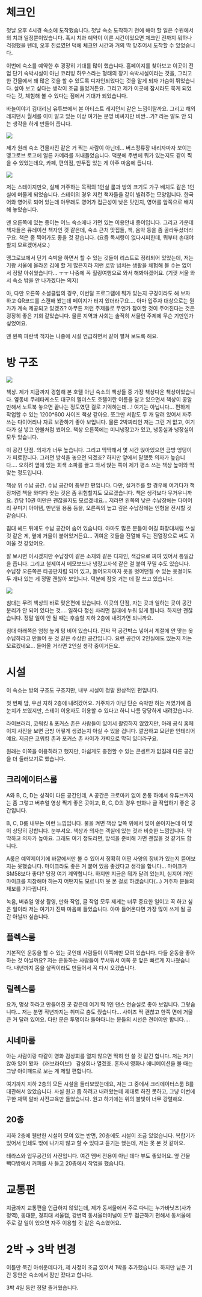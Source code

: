 # 체크인 

첫날 오후 4시경 숙소에 도착했습니다. 첫날 숙소 도착하기 전에 해야 할 일은 수원에서의 치과 일정뿐이었습니다. 혹시 치과 예약이 이른 시간이었으면 체크인 전까지 뭐하나 걱정했을 텐데, 오후 진료였던 덕에 체크인 시간과 거의 딱 맞추어서 도착할 수 있었습니다. 

이번에 숙소를 예약한 후 굉장히 기대를 많이 했습니다. 홈페이지를 찾아보고 이곳이 전업 단기 숙박시설이 아닌 코리빙 하우스라는 형태의 장기 숙박시설이라는 것을, 그리고 한 건물에서 꽤 많은 것을 할 수 있도록 디자인되었다는 것을 알게 되자 가슴이 뛰었습니다. 살아 보고 싶다는 생각이 조금 들었거든요. 그리고 제가 이곳에 잠시라도 묵게 되었다는 것, 체험해 볼 수 있다는 점에서 기대가 되었습니다. 

바늘이야기 김대리님 유튜브에서 본 아티스트 레지던시 같은 느낌이랄까요. 그리고 해외 레지던시 월세를 이미 알고 있는 이상 여기는 분명 비싸지만 비싼...가? 라는 말도 안 되는 생각을 하게 만들어 줍니다. 

![](./assets/blog/mangrove-1.png)

제가 원래 숙소 건물사진 같은 거 찍는 사람이 아닌데... 버스정류장 내리자마자 보이는 맹그로브 로고에 얼른 카메라를 꺼내들었습니다. 덕분에 주변에 뭐가 있는지도 같이 찍을 수 있었는데요, 카페, 편의점, 만두집 있는 게 아주 마음에 듭니다.

![](./assets/blog/mangrove-2.png)

저는 스테이지만요, 실제 거주하는 목적의 1인실 룸과 방의 크기도 가구 배치도 같은 1인실에 머물게 되었습니다. 스테이의 경우 저런 책자들을 같이 빌려주는 모양입니다. 한국어와 영어로 되어 있는데 아무래도 영어가 접근성이 낮은 탓인지, 영어를 앞쪽으로 배치해 놓았습니다. 

맨 오른쪽에 있는 종이는 어느 숙소에나 가면 있는 이용안내 종이입니다. 그리고 가운데 책자들은 큐레이션 책자인 것 같은데, 숙소 근처 맛집들, 책, 음악 등을 좀 골라두셨더라구요. 책은 좀 찍어가도 좋을 것 같습니다. (요즘 독서량이 없다시피한데, 뭐부터 손대야 할지 모르겠어서요.) 

맹그로브에서 단기 숙박을 하면서 할 수 있는 것들이 리스트로 정리되어 있었는데, 저는 기왕 서울에 올라온 김에 할 게 많은지라 저런 로망 넘치는 생활을 체험해 볼 수는 없어서 정말 아쉬웠습니다... ㅜㅜ 나중에 꼭 힐링여행으로 와서 해봐야겠어요. (기껏 서울 와서 숙소 밖을 안 나가겠다는 의지)  

아, 다만 오른쪽 소셜클럽의 경우, 이번달 프로그램에 뭐가 있는지 구경이라도 해 보자 하고 QR코드를 스캔해 봤는데 페이지가 터져 있더라구요.... 아마 입주자 대상으로는 뭔가가 계속 제공되고 있겠죠? 아무튼 저런 주제들로 무언가 참여할 것이 주어진다는 것은 굉장히 좋은 기회 같았습니다. 물론 지역과 사회는 솔직히 서울인 주제에 무슨 기만인가 싶었어요. 

맨 왼쪽 파란색 책자는 나중에 시설 언급하면서 같이 펼쳐 보도록 해요. 

# 방 구조

![](mangrove-3.png)

책상. 제가 지금까지 경험해 본 호텔 아닌 숙소의 책상들 중 가장 책상다운 책상이었습니다. 옆동네 쿠레타케소도 대구의 엘더스도 호텔이란 이름을 달고 있으면서 책상이 콩알만해서 노트북 놓으면 끝나는 정도였던 걸로 기억하는데...! 여기는 아닙니다... 편하게 작업할 수 있는 1200*600 사이즈 책상 같아요. 쪼그만 서랍도 두 개 달려 있어서 자주 쓰는 다이어리나 자료 보관하기 좋아 보입니다. 물론 2박짜리인 저는 그런 거 없고, 여기다가 실 넣고 얀볼처럼 썼어요. 책상 오른쪽에는 미니냉장고가 있고, 냉동실과 냉장실이 모두 있습니다. 

이 공간 단점. 의자가 너무 높습니다. 그리고 딱딱해서 몇 시간 앉아있으면 금방 엉덩이가 피로합니다. 그러면 방석을 놓으면 되겠죠? 하지만 앞에서 말했듯 의자가 높습니다.... 오히려 옆에 있는 회색 소파를 끌고 와서 앉는 쪽이 제가 평소 쓰는 책상 높이와 딱 맞는 정도입니다. 

책상 위 수납 공간. 수납 공간이 풍부한 편입니다. 다만, 실거주를 할 경우에 여기다가 책장처럼 책을 와다다 꽂는 것은 좀 위험할지도 모르겠습니다. 책은 생각보다 무거우니까요. 칸당 10권 미만은 괜찮을지도 모르겠네요... 저라면 왼쪽의 낮은 수납장에는 다이어리 꾸미기 아이템, 만년필 용품 등을, 오른쪽의 높고 깊은 수납장에는 인형을 전시할 것 같습니다. 

침대 헤드 뒤에도 수납 공간이 숨어 있습니다. 아마도 많은 분들이 여길 화장대처럼 쓰실 것 같은 게, 옆에 거울이 붙어있거든요... 귀여운 것들을 진열해 두는 진열장으로 써도 귀여울 것 같았어요. 

잘 보시면 아시겠지만 수납장이 같은 소재와 같은 디자인, 색감으로 짜여 있어서 통일감을 줍니다. 그리고 철제여서 메모보드나 냉장고자석 같은 걸 붙여 꾸밀 수도 있습니다. 수납장 오른쪽은 타공판처럼 되어 있고, 들어오자마자 옷을 벗어던질 수 있는 옷걸이도 두 개나 있는 게 정말 괜찮아 보입니다. 덕분에 잠옷 거는 데 잘 쓰고 있습니다. 

![](mangrove-3.png)

침대는 무려 책상의 바로 맞은편에 있습니다. 이곳의 단점, 자는 곳과 일하는 곳이 공간분리가 안 되어 있다는 것.... 일하다 정신 차리면 침대에 누워 있게 됩니다. 하지만 괜찮습니다. 정말 일이 안 될 때는 후술할 지하 2층에 내려가면 되니까요.

침대 아래쪽은 엄청 높게 텅 비어 있습니다. 진짜 딱 공간박스 넣어서 계절에 안 맞는 옷 수납하라고 만들어 둔 것 같은 수상한 공간입니다. 요런 공간이 2인실에도 있는지 저는 모르겠네요... 들어올 거라면 2인실 생각 중이거든요. 

# 시설

이 숙소는 방의 구조도 구조지만, 내부 시설이 정말 환상적인 편입니다.

첫 번째 밤, 우선 지하 2층에 내려갔어요. 거주자가 아닌 단순 숙박만 하는 저였기에 좀 눈치가 보였지만, 스테이 이용자도 이용할 수 있다고 하니 나름 당당하게 내려갔습니다. 

라이브러리, 코워킹 & 포커스 존은 사람들이 있어서 촬영하지 않았지만, 아래 공식 홈페이지 사진을 보면 금방 어떻게 생겼는지 아실 수 있을 겁니다. 깔끔하고 모던한 인테리어예요. 지금은 코워킹 존과 포커스 존 사이가 가벽으로 막혀 있더라구요. 

원래는 이쪽을 이용하려고 했지만, 아쉽게도 충전할 수 있는 콘센트가 없길래 다른 공간을 더 둘러보기로 했습니다. 

## 크리에이터스룸 

A와 B, C, D는 성격이 다른 공간인데, A 공간은 크로마키 없이 온통 하얘서 유튜브까지는 좀 그렇고 버츄얼 영상 찍기 좋은 곳이고, B, C, D의 경우 만화나 글 작업하기 좋은 공간입니다. 

B, C, D룸 내부는 이런 느낌입니다. 불을 켜면 책상 앞쪽 위에서 빛이 쏟아지는데 이 빛이 상당히 강합니다. 눈부셔요. 책상과 의자는 객실에 있는 것과 비슷한 느낌입니다. 딱딱하고 의자가 높아요. 그래도 여기 정도라면, 방석을 준비해 가면 괜찮을 것 같기도 합니다.  

A룸은 예약제이기에 바깥에서만 볼 수 있어서 정확히 어떤 사양의 장비가 있는지 뜯어보지는 못했습니다. 마이크라도 좋은 거 붙어 있음 좋겠다고 생각을 합니다... 마이크가 SM58보다 좋다? 당장 여기 계약합니다. 하지만 지금은 뭐가 달려 있는지, 심지어 개인 마이크를 지참해야 하는지 어떤지도 모르니까 못 본 걸로 하겠습니다(...) 거주자 분들의 제보를 기다립니다. 

녹음, 버츄얼 영상 촬영, 만화 작업, 글 작업 모두 제게는 너무 중요한 일이고 꼭 하고 싶은 일이라 저는 여기가 진짜 마음에 들었습니다. 아마 들어온다면 가장 많이 쓰게 될 공간 아닐까 싶습니다.  

## 플렉스룸 

기본적인 운동을 할 수 있는 곳인데 사람들이 이쪽에만 모여 있습니다. 다들 운동을 좋아하는 것 아닐까요? 저는 운동하는 사람들이 무서워서 이쪽 문 앞은 빠르게 지나쳤습니다. 내년까지 몸을 살짝이라도 만들어서 꼭 다시 오겠습니다. 

## 릴렉스룸 

요가, 명상 하라고 만들어진 곳 같은데 여기 딱 1인 댄스 연습실로 좋아 보입니다. 그렇습니다... 저는 분명 작년까지는 취미로 춤도 췄습니다... 사이즈 딱 괜찮고 한쪽 면에 거울 큰 거 달려 있어요. 다만 문은 투명이라 돌아다니는 분들의 시선은 견뎌야만 합니다....  

## 시네마룸 

아는 사람이랑 다같이 영화 감상회를 열지 않으면 딱히 안 쓸 것 같긴 합니다. 저는 저기 앉아 있어 봤자 《러브라이브》 감상회나 열겠죠. 혼자서 영화나 애니메이션을 볼 때는 그냥 아이패드로 보는 게 제일 편합니다. 

여기까지 지하 2층의 모든 시설을 둘러보았는데요, 저는 그 중에서 크리에이터스룸 B를 대관해서 앉았습니다. 사실 원고 좀 하려고 내려왔는데 제대로 하진 못하고, 그냥 이번에 구한 재택 알바 사전교육만 들었습니다. 원고 하기에는 위의 불빛이 너무 강렬해요. 

## 20층 

지하 2층에 웬만한 시설이 모여 있는 반면, 20층에도 시설이 조금 있었습니다. 복합기가 있어서 인쇄도 밖에 나가지 않고 할 수 있다고 듣기는 했는데, 저는 못 본 것 같아요. 

테라스와 업무공간의 사진입니다. 여긴 멤버 전용이 아닌 데다 뷰도 좋았어요. 옆 건물 빽다방에서 커피를 사 들고 20층에서 작업을 했습니다.  

# 교통편

지금까지 교통편을 언급하지 않았는데, 제가 동서울에서 주로 다니는 누가바닛츠(사가정역), 동대문, 경희대 서울캠, 강변역 동서울터미널이 모두 접근하기 편해서 동서울에 주로 갈 일이 있으면 자주 이용할 것 같은 숙소였어요. 

# 2박 → 3박 변경 

이틀만 묵긴 아쉬운데다가, 제 사정이 조금 있어서 1박을 추가했습니다. 하지만 남은 기간 동안은 숙소에서 잠만 잤다고 합니다. 

3박 4일 동안 정말 즐거웠습니다.